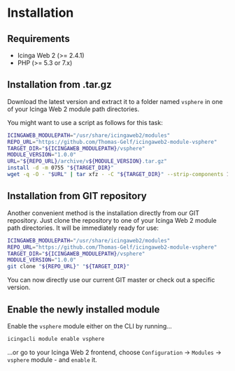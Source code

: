 <a id="Installation"></a>Installation
=====================================

Requirements
------------

* Icinga Web 2 (&gt;= 2.4.1)
* PHP (&gt;= 5.3 or 7.x)

Installation from .tar.gz
-------------------------

Download the latest version and extract it to a folder named `vsphere`
in one of your Icinga Web 2 module path directories.

You might want to use a script as follows for this task:
```sh
ICINGAWEB_MODULEPATH="/usr/share/icingaweb2/modules"
REPO_URL="https://github.com/Thomas-Gelf/icingaweb2-module-vsphere"
TARGET_DIR="${ICINGAWEB_MODULEPATH}/vsphere"
MODULE_VERSION="1.0.0"
URL="${REPO_URL}/archive/v${MODULE_VERSION}.tar.gz"
install -d -m 0755 "${TARGET_DIR}"
wget -q -O - "$URL" | tar xfz - -C "${TARGET_DIR}" --strip-components 1
```

Installation from GIT repository
--------------------------------

Another convenient method is the installation directly from our GIT repository.
Just clone the repository to one of your Icinga Web 2 module path directories.
It will be immediately ready for use:

```sh
ICINGAWEB_MODULEPATH="/usr/share/icingaweb2/modules"
REPO_URL="https://github.com/Thomas-Gelf/icingaweb2-module-vsphere"
TARGET_DIR="${ICINGAWEB_MODULEPATH}/vsphere"
MODULE_VERSION="1.0.0"
git clone "${REPO_URL}" "${TARGET_DIR}"
```

You can now directly use our current GIT master or check out a specific version.

Enable the newly installed module
---------------------------------

Enable the `vsphere` module either on the CLI by running...

```sh
icingacli module enable vsphere
```

...or go to your Icinga Web 2 frontend, choose `Configuration` -&gt; `Modules`
-&gt; `vsphere` module - and `enable` it.
